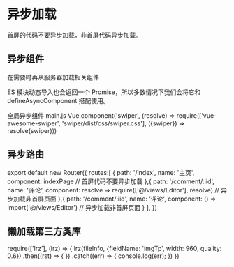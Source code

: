 
# 异步加载
首屏的代码不要异步加载，非首屏代码异步加载。

## 异步组件
在需要时再从服务器加载相关组件
<script>
import { defineAsyncComponent } from 'vue'
const AsyncComp = defineAsyncComponent(() => {
  return new Promise((resolve, reject) => {
    // defineAsyncComponent 方法接收一个返回 Promise 的加载函数。
    // 这个 Promise 的 resolve 回调方法应该在从服务器获得组件定义时调用
    resolve(/* 获取到的组件 */)
  })
})
</script>

ES 模块动态导入也会返回一个 Promise，所以多数情况下我们会将它和 defineAsyncComponent 搭配使用。
<script>
import { defineAsyncComponent } from 'vue'
const AsyncComp = defineAsyncComponent(() =>
  import('./components/MyComponent.vue')
)
</script>

全局异步组件 main.js
  Vue.component('swiper', (resolve) => require(['vue-awesome-swiper', 'swiper/dist/css/swiper.css'], ({swiper}) => resolve(swiper)))

## 异步路由
export default new Router({
  routes:[
   {
      path: '/index',
      name: '主页',
      component: indexPage // 首屏代码不要异步加载
  },{
      path: '/comment/:iid',
      name: '评论',
      component: resolve => require(['@/views/Editor'], resolve) // 异步加载非首屏页面
    },{
      path: '/comment/:iid',
      name: '评论',
      component: () => import('@/views/Editor') // 异步加载非首屏页面
    }
  ],
})

## 懒加载第三方类库
require(['lrz'], (lrz) => {
  lrz(fileInfo, {fieldName: 'imgTp', width: 960, quality: 0.6})
    .then((rst) => {
    })
    .catch((err) => {
      console.log(err);
    })
})
